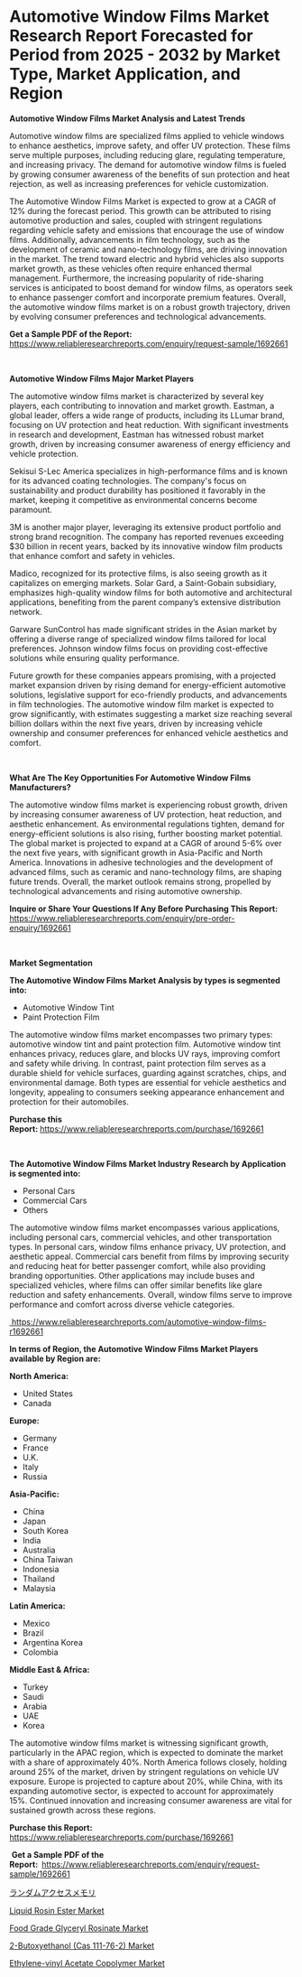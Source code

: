 <p><h1>Automotive Window Films Market Research Report Forecasted for Period from 2025 -  2032 by Market Type, Market Application, and Region</h1></p><p><strong>Automotive Window Films Market Analysis and Latest Trends</strong></p>
<p><p>Automotive window films are specialized films applied to vehicle windows to enhance aesthetics, improve safety, and offer UV protection. These films serve multiple purposes, including reducing glare, regulating temperature, and increasing privacy. The demand for automotive window films is fueled by growing consumer awareness of the benefits of sun protection and heat rejection, as well as increasing preferences for vehicle customization.</p><p>The Automotive Window Films Market is expected to grow at a CAGR of 12% during the forecast period. This growth can be attributed to rising automotive production and sales, coupled with stringent regulations regarding vehicle safety and emissions that encourage the use of window films. Additionally, advancements in film technology, such as the development of ceramic and nano-technology films, are driving innovation in the market. The trend toward electric and hybrid vehicles also supports market growth, as these vehicles often require enhanced thermal management. Furthermore, the increasing popularity of ride-sharing services is anticipated to boost demand for window films, as operators seek to enhance passenger comfort and incorporate premium features. Overall, the automotive window films market is on a robust growth trajectory, driven by evolving consumer preferences and technological advancements.</p></p>
<p><strong>Get a Sample PDF of the Report:&nbsp;</strong> <a href="https://www.reliableresearchreports.com/enquiry/request-sample/1692661?utm_campaign=48&utm_medium=2&utm_source=Github&utm_content=ia&utm_term=27032025&utm_id=automotive-window-films">https://www.reliableresearchreports.com/enquiry/request-sample/1692661</a></p>
<p>&nbsp;</p>
<p><strong>Automotive Window Films Major Market Players</strong></p>
<p><p>The automotive window films market is characterized by several key players, each contributing to innovation and market growth. Eastman, a global leader, offers a wide range of products, including its LLumar brand, focusing on UV protection and heat reduction. With significant investments in research and development, Eastman has witnessed robust market growth, driven by increasing consumer awareness of energy efficiency and vehicle protection.</p><p>Sekisui S-Lec America specializes in high-performance films and is known for its advanced coating technologies. The company's focus on sustainability and product durability has positioned it favorably in the market, keeping it competitive as environmental concerns become paramount.</p><p>3M is another major player, leveraging its extensive product portfolio and strong brand recognition. The company has reported revenues exceeding $30 billion in recent years, backed by its innovative window film products that enhance comfort and safety in vehicles.</p><p>Madico, recognized for its protective films, is also seeing growth as it capitalizes on emerging markets. Solar Gard, a Saint-Gobain subsidiary, emphasizes high-quality window films for both automotive and architectural applications, benefiting from the parent company’s extensive distribution network.</p><p>Garware SunControl has made significant strides in the Asian market by offering a diverse range of specialized window films tailored for local preferences. Johnson window films focus on providing cost-effective solutions while ensuring quality performance.</p><p>Future growth for these companies appears promising, with a projected market expansion driven by rising demand for energy-efficient automotive solutions, legislative support for eco-friendly products, and advancements in film technologies. The automotive window film market is expected to grow significantly, with estimates suggesting a market size reaching several billion dollars within the next five years, driven by increasing vehicle ownership and consumer preferences for enhanced vehicle aesthetics and comfort.</p></p>
<p>&nbsp;</p>
<p><strong>What Are The Key Opportunities For Automotive Window Films Manufacturers?</strong></p>
<p><p>The automotive window films market is experiencing robust growth, driven by increasing consumer awareness of UV protection, heat reduction, and aesthetic enhancement. As environmental regulations tighten, demand for energy-efficient solutions is also rising, further boosting market potential. The global market is projected to expand at a CAGR of around 5-6% over the next five years, with significant growth in Asia-Pacific and North America. Innovations in adhesive technologies and the development of advanced films, such as ceramic and nano-technology films, are shaping future trends. Overall, the market outlook remains strong, propelled by technological advancements and rising automotive ownership.</p></p>
<p><strong>Inquire or Share Your Questions If Any Before Purchasing This Report:</strong> <a href="https://www.reliableresearchreports.com/enquiry/pre-order-enquiry/1692661?utm_campaign=48&utm_medium=2&utm_source=Github&utm_content=ia&utm_term=27032025&utm_id=automotive-window-films">https://www.reliableresearchreports.com/enquiry/pre-order-enquiry/1692661</a></p>
<p>&nbsp;</p>
<p><strong>Market Segmentation</strong></p>
<p><strong>The Automotive Window Films Market Analysis by types is segmented into:</strong></p>
<p><ul><li>Automotive Window Tint</li><li>Paint Protection Film</li></ul></p>
<p><p>The automotive window films market encompasses two primary types: automotive window tint and paint protection film. Automotive window tint enhances privacy, reduces glare, and blocks UV rays, improving comfort and safety while driving. In contrast, paint protection film serves as a durable shield for vehicle surfaces, guarding against scratches, chips, and environmental damage. Both types are essential for vehicle aesthetics and longevity, appealing to consumers seeking appearance enhancement and protection for their automobiles.</p></p>
<p><strong>Purchase this Report:&nbsp;</strong><a href="https://www.reliableresearchreports.com/purchase/1692661?utm_campaign=48&utm_medium=2&utm_source=Github&utm_content=ia&utm_term=27032025&utm_id=automotive-window-films">https://www.reliableresearchreports.com/purchase/1692661</a></p>
<p>&nbsp;</p>
<p><strong>The Automotive Window Films Market Industry Research by Application is segmented into:</strong></p>
<p><ul><li>Personal Cars</li><li>Commercial Cars</li><li>Others</li></ul></p>
<p><p>The automotive window films market encompasses various applications, including personal cars, commercial vehicles, and other transportation types. In personal cars, window films enhance privacy, UV protection, and aesthetic appeal. Commercial cars benefit from films by improving security and reducing heat for better passenger comfort, while also providing branding opportunities. Other applications may include buses and specialized vehicles, where films can offer similar benefits like glare reduction and safety enhancements. Overall, window films serve to improve performance and comfort across diverse vehicle categories.</p></p>
<p><a href="https://www.reliableresearchreports.com/automotive-window-films-r1692661?utm_campaign=48&utm_medium=2&utm_source=Github&utm_content=ia&utm_term=27032025&utm_id=automotive-window-films">&nbsp;https://www.reliableresearchreports.com/automotive-window-films-r1692661</a></p>
<p><strong>In terms of Region, the Automotive Window Films Market Players available by Region are:</strong></p>
<p>
    <p> <strong> North America: </strong>
        <ul>
            <li>United States</li>
            <li>Canada</li>
        </ul>
        </p> 
    <p> <strong> Europe: </strong>
        <ul>
            <li>Germany</li>
            <li>France</li>
            <li>U.K.</li>
            <li>Italy</li>
            <li>Russia</li>
        </ul>
        </p> 
    <p> <strong> Asia-Pacific: </strong>
        <ul>
            <li>China</li>
            <li>Japan</li>
            <li>South Korea</li>
            <li>India</li>
            <li>Australia</li>
            <li>China Taiwan</li>
            <li>Indonesia</li>
            <li>Thailand</li>
            <li>Malaysia</li>
        </ul>
        </p> 
    <p> <strong> Latin America: </strong>
        <ul>
            <li>Mexico</li>
            <li>Brazil</li>
            <li>Argentina Korea</li>
            <li>Colombia</li>
        </ul>
        </p> 
    <p> <strong> Middle East & Africa: </strong>
        <ul>
            <li>Turkey</li>
            <li>Saudi</li>
            <li>Arabia</li>
            <li>UAE</li>
            <li>Korea</li>
        </ul>
    </p>
    </p>
<p><p>The automotive window films market is witnessing significant growth, particularly in the APAC region, which is expected to dominate the market with a share of approximately 40%. North America follows closely, holding around 25% of the market, driven by stringent regulations on vehicle UV exposure. Europe is projected to capture about 20%, while China, with its expanding automotive sector, is expected to account for approximately 15%. Continued innovation and increasing consumer awareness are vital for sustained growth across these regions.</p></p>
<p><strong>Purchase this Report: </strong><a href="https://www.reliableresearchreports.com/purchase/1692661?utm_campaign=48&utm_medium=2&utm_source=Github&utm_content=ia&utm_term=27032025&utm_id=automotive-window-films">https://www.reliableresearchreports.com/purchase/1692661</a></p>
<p>&nbsp;<strong>Get a Sample PDF of the Report:&nbsp;&nbsp;</strong><a href="https://www.reliableresearchreports.com/enquiry/request-sample/1692661?utm_campaign=48&utm_medium=2&utm_source=Github&utm_content=ia&utm_term=27032025&utm_id=automotive-window-films">https://www.reliableresearchreports.com/enquiry/request-sample/1692661</a></p>
<p><strong></strong></p>
<p><p><a href="https://github.com/lababdou/Market-Research-Report-List-7/blob/main/603407349436.md?utm_campaign=48&utm_medium=2&utm_source=Github&utm_content=ia&utm_term=27032025&utm_id=automotive-window-films">ランダムアクセスメモリ</a></p><p><a href="https://github.com/hutchkloor4x/Market-Research-Report-List-1/blob/main/liquid-rosin-ester-market.md?utm_campaign=48&utm_medium=2&utm_source=Github&utm_content=ia&utm_term=27032025&utm_id=automotive-window-films">Liquid Rosin Ester Market</a></p><p><a href="https://github.com/variothonia/Market-Research-Report-List-1/blob/main/food-grade-glyceryl-rosinate-market.md?utm_campaign=48&utm_medium=2&utm_source=Github&utm_content=ia&utm_term=27032025&utm_id=automotive-window-films">Food Grade Glyceryl Rosinate Market</a></p><p><a href="https://github.com/kaforarvero/Market-Research-Report-List-1/blob/main/2-butoxyethanol-cas-111-76-2-market.md?utm_campaign=48&utm_medium=2&utm_source=Github&utm_content=ia&utm_term=27032025&utm_id=automotive-window-films">2-Butoxyethanol (Cas 111-76-2) Market</a></p><p><a href="https://github.com/berkemiars2j/Market-Research-Report-List-1/blob/main/ethylene-vinyl-acetate-copolymer-market.md?utm_campaign=48&utm_medium=2&utm_source=Github&utm_content=ia&utm_term=27032025&utm_id=automotive-window-films">Ethylene-vinyl Acetate Copolymer Market</a></p></p>